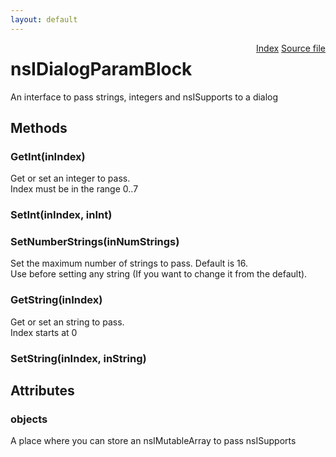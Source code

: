 ```yaml
---
layout: default
---
```

<div class='links' style='float:right'><a href="../index.html">Index</a>
<a href="http://dxr.mozilla.org/mozilla-central/source/embedding/components/windowwatcher/nsIDialogParamBlock.idl">Source file</a>
</div>

# nsIDialogParamBlock #
  
An interface to pass strings, integers and nsISupports to a dialog  
  

## Methods ##

### GetInt(inIndex) ###
 Get or set an integer to pass.  
Index must be in the range 0..7  
  

### SetInt(inIndex, inInt) ###

### SetNumberStrings(inNumStrings) ###
 Set the maximum number of strings to pass. Default is 16.  
Use before setting any string (If you want to change it from the default).  
  

### GetString(inIndex) ###
 Get or set an string to pass.  
Index starts at 0  
  

### SetString(inIndex, inString) ###

## Attributes ##

### objects ###
  
A place where you can store an nsIMutableArray to pass nsISupports   
  
